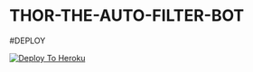 # THOR-THE-AUTO-FILTER-BOT



#DEPLOY

[![Deploy To Heroku](https://www.herokucdn.com/deploy/button.svg)](https://heroku.com/deploy?template=https://github.com/raihanvaliyakath/THOR-THE-AUTO-FILTER-BOT)
